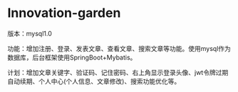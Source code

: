 # Innovation-garden

版本：mysql1.0

功能：增加注册、登录、发表文章、查看文章、搜索文章等功能。使用mysql作为数据库，后台框架使用SpringBoot+Mybatis。

计划：增加文章关键字、验证码、记住密码、右上角显示登录头像、jwt令牌过期自动续期、个人中心(个人信息、文章修改)、搜索功能优化等。
